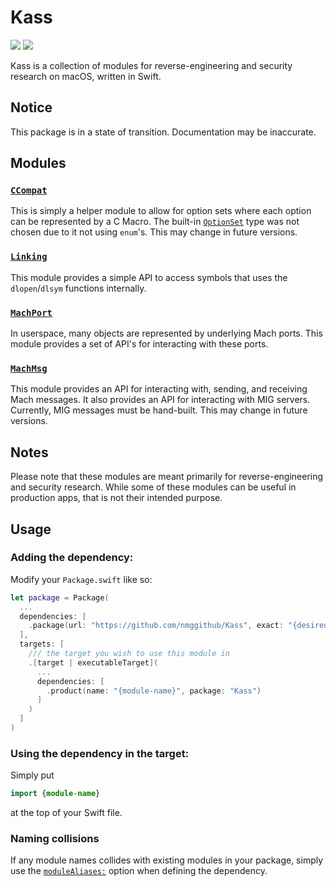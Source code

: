 # Kass
[![](https://img.shields.io/endpoint?url=https%3A%2F%2Fswiftpackageindex.com%2Fapi%2Fpackages%2Fnmggithub%2FKass%2Fbadge%3Ftype%3Dswift-versions)](https://swiftpackageindex.com/nmggithub/Kass)
[![](https://img.shields.io/endpoint?url=https%3A%2F%2Fswiftpackageindex.com%2Fapi%2Fpackages%2Fnmggithub%2FKass%2Fbadge%3Ftype%3Dplatforms)](https://swiftpackageindex.com/nmggithub/Kass)

Kass is a collection of modules for reverse-engineering and security research on macOS, written in Swift.

## Notice

This package is in a state of transition. Documentation may be inaccurate.

## Modules

### [`CCompat`](https://swiftpackageindex.com/nmggithub/Kass/main/documentation/ccompat/)
This is simply a helper module to allow for option sets where each option can be represented by a C Macro. The built-in [`OptionSet`](https://developer.apple.com/documentation/swift/optionset) type was not chosen due to it not using `enum`'s. This may change in future versions.

### [`Linking`](https://swiftpackageindex.com/nmggithub/Kass/main/documentation/linking/)

This module provides a simple API to access symbols that uses the `dlopen`/`dlsym` functions internally.

### [`MachPort`](https://swiftpackageindex.com/nmggithub/Kass/main/documentation/machport/)

In userspace, many objects are represented by underlying Mach ports. This module provides a set of API's for interacting with these ports.

### [`MachMsg`](https://swiftpackageindex.com/nmggithub/Kass/main/documentation/machmsg/)

This module provides an API for interacting with, sending, and receiving Mach messages. It also provides an API for interacting with MIG servers. Currently, MIG messages must be hand-built. This may change in future versions.

## Notes

Please note that these modules are meant primarily for reverse-engineering and security research. While some of these modules can be useful in production apps, that is not their intended purpose.

## Usage

### Adding the dependency:

Modify your `Package.swift` like so:

```swift
let package = Package(
  ...
  dependencies: [
    .package(url: "https://github.com/nmggithub/Kass", exact: "{desired-version}"),
  ],
  targets: [
    /// the target you wish to use this module in
    .[target | executableTarget](
      ...
      dependencies: [
        .product(name: "{module-name}", package: "Kass")
      ]
    )
  ]
)
```

### Using the dependency in the target:

Simply put

```swift
import {module-name}
```

at the top of your Swift file.

### Naming collisions

If any module names collides with existing modules in your package, simply use the [`moduleAliases:`](https://github.com/swiftlang/swift-evolution/blob/main/proposals/0339-module-aliasing-for-disambiguation.md) option when defining the dependency.
